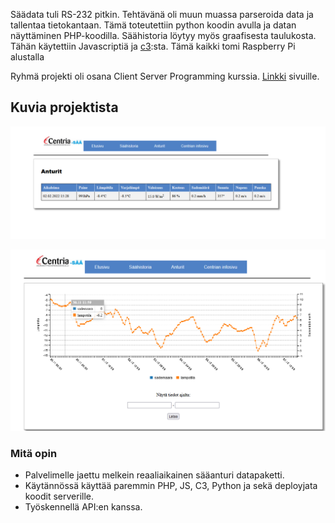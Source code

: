 
Säädata tuli RS-232 pitkin. Tehtävänä oli muun muassa parseroida data ja tallentaa tietokantaan.
Tämä toteutettiin python koodin avulla ja datan näyttäminen PHP-koodilla.
Säähistoria löytyy myös graafisesta taulukosta. Tähän käytettiin Javascriptiä ja [c3](https://c3js.org/):sta. Tämä kaikki tomi Raspberry Pi alustalla


Ryhmä projekti oli osana Client Server Programming kurssia.
[Linkki](http://secret.cop.fi/asema/anturit.php) sivuille.

## Kuvia projektista

![Sää data kuva anturit](kuva.PNG)

![Sää data kuva graafi](kuva2.PNG)

### Mitä opin

- Palvelimelle jaettu melkein reaaliaikainen sääanturi datapaketti.
- Käytännössä käyttää paremmin PHP, JS, C3, Python ja sekä deployjata koodit serverille. 
- Työskennellä API:en kanssa.